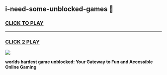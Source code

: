 
## i-need-some-unblocked-games 👋
<h3>
<a href="https://premium.freeplayer.one?title=i-need-some-unblocked-games&ref=14F">CLICK TO PLAY</a></h3>
<hr>

<h3>
<a href="https://premium.freeplayer.one?title=i-need-some-unblocked-games&ref=14F">CLICK 2 PLAY</a>
  
</h3>

<a href="https://premium.freeplayer.one?title=i-need-some-unblocked-games&ref=12F/"><img src="https://clearcache.store/games.png"></a>


**worlds hardest game unblocked: Your Gateway to Fun and Accessible Online Gaming**
